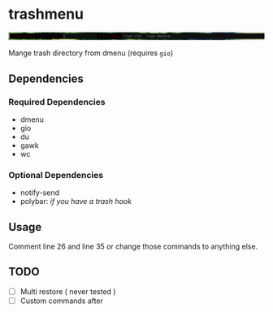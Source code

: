 # trashmenu

<p align="center">
<img src="./scrot.png" />
</p>

Mange trash directory from dmenu (requires `gio`)

## Dependencies

### Required Dependencies

- dmenu
- gio
- du
- gawk
- wc

### Optional Dependencies

- notify-send
- polybar: _if you have a trash hook_

## Usage

Comment line 26 and line 35 or change those commands to anything else.

## TODO
- [ ] Multi restore ( never tested )
- [ ] Custom commands after
